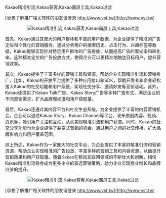 Kakao精准引流,Kakao获客,Kakao霸屏工具,Kakao过滤

[😍想了解推广相关软件的朋友请登录 http://www.vst.tw](http://www.vst.tw)

 <center><img src="https://vst.tw/MP4/tuiguang/png/8.png" alt="Kakao精准引流,Kakao获客,Kakao霸屏工具,Kakao过滤"></center>

首先，Kakao通过其庞大的用户群体和丰富的用户数据，为企业提供了精准的广告定位和个性化的营销服务。通过分析用户的搜索历史、点击行为、兴趣标签等数据，Kakao能够实现针对特定用户群体的广告投放，从而提高广告的曝光率和转化率。这种精准定位的广告投放方式，使得企业可以更精准地触达目标用户，提升营销效果。

其次，Kakao提供了丰富多样的营销工具和资源，帮助企业实现精准引流和营销推广。比如，Kakao的开放平台提供了多种应用接口和SDK，帮助开发者和企业轻松接入Kakao的社交功能和用户系统，实现社交分享、邀请好友等营销活动。此外，Kakao还提供了Kakao Talk广告、Kakao Story广告等多种广告形式，满足企业的不同营销需求，扩大品牌曝光度和用户获取量。

最后，Kakao还通过其内容平台和社交生态系统，为企业提供了丰富的内容营销机会。企业可以通过Kakao Story、Kakao Channel等平台，发布原创内容、视频、资讯等，吸引用户关注和互动，从而实现精准引流和用户获取。同时，Kakao的社交分享功能也为企业提供了裂变式营销的机会，通过用户之间的社交传播，扩大品牌影响力和用户覆盖范围。

综上所述，Kakao作为一家庞大的社交平台，为企业提供了丰富的精准引流和营销资源，帮助企业实现精准的广告投放、丰富多样的营销工具和内容资源，从而提升营销效果和用户获取量。随着Kakao在移动互联网领域的不断壮大和创新，相信Kakao精准引流将会成为更多企业的首选营销策略，助力企业实现商业增长和品牌价值的提升。

 <center><img src="https://vst.tw/MP4/tuiguang/png/5.png" alt="Kakao精准引流,Kakao获客,Kakao霸屏工具,Kakao过滤"></center>

[😍想了解推广相关软件的朋友请登录 http://www.vst.tw](http://www.vst.tw)



